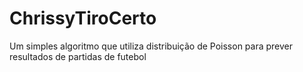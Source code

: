 # ChrissyTiroCerto

Um simples algoritmo que utiliza distribuição de Poisson para prever resultados de partidas de futebol
